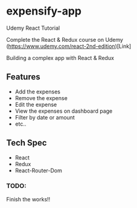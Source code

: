 # expensify-app
Udemy React Tutorial 

Complete the React & Redux course on Udemy (https://www.udemy.com/react-2nd-edition)[Link]

Building a complex app with React & Redux

## Features
- Add the expenses
- Remove the expense
- Edit the expense
- View the expenses on dashboard page
- Filter by date or amount
- etc..

## Tech Spec
- React
- Redux
- React-Router-Dom


### TODO:
Finish the works!!
